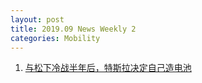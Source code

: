 ```yaml
---
layout: post
title: 2019.09 News Weekly 2
categories: Mobility
---
```


1. [与松下冷战半年后，特斯拉决定自己造电池](https://36kr.com/p/5243835)